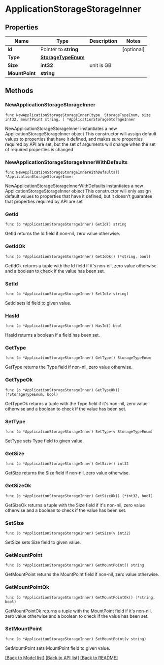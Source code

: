 # ApplicationStorageStorageInner

## Properties

Name | Type | Description | Notes
------------ | ------------- | ------------- | -------------
**Id** | Pointer to **string** |  | [optional] 
**Type** | [**StorageTypeEnum**](StorageTypeEnum.md) |  | 
**Size** | **int32** | unit is GB | 
**MountPoint** | **string** |  | 

## Methods

### NewApplicationStorageStorageInner

`func NewApplicationStorageStorageInner(type_ StorageTypeEnum, size int32, mountPoint string, ) *ApplicationStorageStorageInner`

NewApplicationStorageStorageInner instantiates a new ApplicationStorageStorageInner object
This constructor will assign default values to properties that have it defined,
and makes sure properties required by API are set, but the set of arguments
will change when the set of required properties is changed

### NewApplicationStorageStorageInnerWithDefaults

`func NewApplicationStorageStorageInnerWithDefaults() *ApplicationStorageStorageInner`

NewApplicationStorageStorageInnerWithDefaults instantiates a new ApplicationStorageStorageInner object
This constructor will only assign default values to properties that have it defined,
but it doesn't guarantee that properties required by API are set

### GetId

`func (o *ApplicationStorageStorageInner) GetId() string`

GetId returns the Id field if non-nil, zero value otherwise.

### GetIdOk

`func (o *ApplicationStorageStorageInner) GetIdOk() (*string, bool)`

GetIdOk returns a tuple with the Id field if it's non-nil, zero value otherwise
and a boolean to check if the value has been set.

### SetId

`func (o *ApplicationStorageStorageInner) SetId(v string)`

SetId sets Id field to given value.

### HasId

`func (o *ApplicationStorageStorageInner) HasId() bool`

HasId returns a boolean if a field has been set.

### GetType

`func (o *ApplicationStorageStorageInner) GetType() StorageTypeEnum`

GetType returns the Type field if non-nil, zero value otherwise.

### GetTypeOk

`func (o *ApplicationStorageStorageInner) GetTypeOk() (*StorageTypeEnum, bool)`

GetTypeOk returns a tuple with the Type field if it's non-nil, zero value otherwise
and a boolean to check if the value has been set.

### SetType

`func (o *ApplicationStorageStorageInner) SetType(v StorageTypeEnum)`

SetType sets Type field to given value.


### GetSize

`func (o *ApplicationStorageStorageInner) GetSize() int32`

GetSize returns the Size field if non-nil, zero value otherwise.

### GetSizeOk

`func (o *ApplicationStorageStorageInner) GetSizeOk() (*int32, bool)`

GetSizeOk returns a tuple with the Size field if it's non-nil, zero value otherwise
and a boolean to check if the value has been set.

### SetSize

`func (o *ApplicationStorageStorageInner) SetSize(v int32)`

SetSize sets Size field to given value.


### GetMountPoint

`func (o *ApplicationStorageStorageInner) GetMountPoint() string`

GetMountPoint returns the MountPoint field if non-nil, zero value otherwise.

### GetMountPointOk

`func (o *ApplicationStorageStorageInner) GetMountPointOk() (*string, bool)`

GetMountPointOk returns a tuple with the MountPoint field if it's non-nil, zero value otherwise
and a boolean to check if the value has been set.

### SetMountPoint

`func (o *ApplicationStorageStorageInner) SetMountPoint(v string)`

SetMountPoint sets MountPoint field to given value.



[[Back to Model list]](../README.md#documentation-for-models) [[Back to API list]](../README.md#documentation-for-api-endpoints) [[Back to README]](../README.md)


